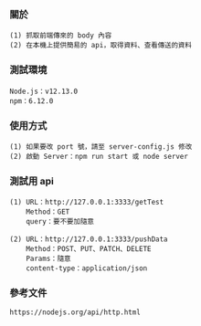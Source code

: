 ### 關於

    (1) 抓取前端傳來的 body 內容
    (2) 在本機上提供簡易的 api，取得資料、查看傳送的資料 

### 測試環境

    Node.js：v12.13.0
    npm：6.12.0

### 使用方式
    (1) 如果要改 port 號，請至 server-config.js 修改
    (2) 啟動 Server：npm run start 或 node server

### 測試用 api

    (1) URL：http://127.0.0.1:3333/getTest
        Method：GET
        query：要不要加隨意

    (2) URL：http://127.0.0.1:3333/pushData
        Method：POST、PUT、PATCH、DELETE
        Params：隨意
        content-type：application/json

### 參考文件

    https://nodejs.org/api/http.html


